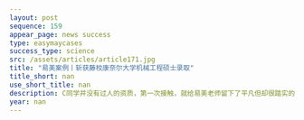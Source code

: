 ```yaml
---
layout: post
sequence: 159
appear_page: news success
type: easymaycases
success_type: science
src: /assets/articles/article171.jpg
title: "易美案例丨斩获藤校康奈尔大学机械工程硕士录取"
title_short: nan
use_short_title: nan
description: C同学并没有过人的资质，第一次接触，就给易美老师留下了平凡但却很踏实的印象。通过进一步的交谈，易美的老师发现，C同学虽然各项并不突出，但自己却不甘平庸，心中一直向往着藤校。为了自己的理想，就算是经历了各种不尽人意的事情，也一直默默努力，一点点为自己的梦想添砖加瓦。正是这种持之以恒的坚韧品性，深深打动了易美的老师。
year: nan
---
```


